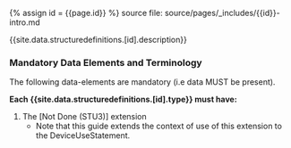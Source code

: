 {% assign id = {{page.id}} %}
source file: source/pages/\_includes/{{id}}-intro.md

{{site.data.structuredefinitions.[id].description}}

### Mandatory Data Elements and Terminology

The following data-elements are mandatory (i.e data MUST be present).

**Each {{site.data.structuredefinitions.[id].type}} must have:**

1. The [Not Done (STU3)] extension
   - Note that this guide extends the context of use of this extension to the DeviceUseStatement.
